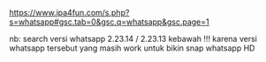 https://www.ipa4fun.com/s.php?s=whatsapp#gsc.tab=0&gsc.q=whatsapp&gsc.page=1


nb: search versi whatsapp 2.23.14 / 2.23.13 kebawah !!! karena versi whatsapp tersebut yang masih work untuk bikin snap whatsapp HD
